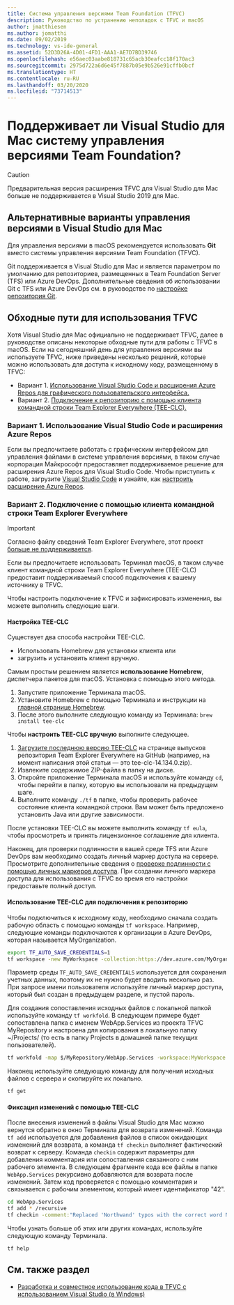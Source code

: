 ```yaml
---
title: Система управления версиями Team Foundation (TFVC)
description: Руководство по устранению неполадок с TFVC и macOS
author: jmatthiesen
ms.author: jomatthi
ms.date: 09/02/2019
ms.technology: vs-ide-general
ms.assetid: 52D3D26A-4D01-4FD1-AAA1-AE7D7BD39746
ms.openlocfilehash: e56aec03aabe818731c65acb30eafcc18f170ac3
ms.sourcegitcommit: 2975d722a6d6e45f7887b05e9b526e91cffb0bcf
ms.translationtype: HT
ms.contentlocale: ru-RU
ms.lasthandoff: 03/20/2020
ms.locfileid: "73714513"
---
```

# <a name="does-visual-studio-for-mac-support-team-foundation-version-control"></a>Поддерживает ли Visual Studio для Mac систему управления версиями Team Foundation?

> [!CAUTION]
> Предварительная версия расширения TFVC для Visual Studio для Mac больше не поддерживается в Visual Studio 2019 для Mac.


## <a name="alternative-version-control-options-in-visual-studio-for-mac"></a>Альтернативные варианты управления версиями в Visual Studio для Mac

Для управления версиями в macOS рекомендуется использовать **Git** вместо системы управления версиями Team Foundation (TFVC). 

Git поддерживается в Visual Studio для Mac и является параметром по умолчанию для репозиториев, размещенных в Team Foundation Server (TFS) или Azure DevOps. Дополнительные сведения об использовании Git с TFS или Azure DevOps см. в руководстве по [настройке репозитория Git](/visualstudio/mac/set-up-git-repository).

## <a name="unsupported-workarounds-for-tfvc"></a>Обходные пути для использования TFVC

Хотя Visual Studio для Mac официально не поддерживает TFVC, далее в руководстве описаны некоторые обходные пути для работы с TFVC в macOS. Если на сегодняшний день для управления версиями вы используете TFVC, ниже приведены несколько решений, которые можно использовать для доступа к исходному коду, размещенному в TFVC:

* Вариант 1. [ Использование Visual Studio Code и расширения Azure Repos для графического пользовательского интерфейса.](#use-visual-studio-code-and-the-azure-repos-extension)
* Вариант 2. [Подключение к репозиторию с помощью клиента командной строки Team Explorer Everywhere (TEE-CLC).](#connecting-using-the-team-explorer-everywhere-command-line-client)

### <a name="option-1--use-visual-studio-code-and-the-azure-repos-extension"></a>Вариант 1. <a id="use-visual-studio-code-and-the-azure-repos-extension"></a> Использование Visual Studio Code и расширения Azure Repos

Если вы предпочитаете работать с графическим интерфейсом для управления файлами в системе управления версиями, в таком случае корпорация Майкрософт предоставляет поддерживаемое решение для расширения Azure Repos для Visual Studio Code. Чтобы приступить к работе, загрузите [Visual Studio Code](https://code.visualstudio.com) и узнайте, как [настроить расширение Azure Repos](https://marketplace.visualstudio.com/items?itemName=ms-vsts.team).

### <a name="option-2--connecting-using-the-team-explorer-everywhere-command-line-client"></a>Вариант 2. <a id="connecting-using-the-team-explorer-everywhere-command-line-client"></a> Подключение с помощью клиента командной строки Team Explorer Everywhere

> [!IMPORTANT]
> Согласно файлу сведений Team Explorer Everywhere, этот проект [больше не поддерживается](https://github.com/microsoft/team-explorer-everywhere).

Если вы предпочитаете использовать Терминал macOS, в таком случае клиент командной строки Team Explorer Everywhere (TEE-CLC) предоставит поддерживаемый способ подключения к вашему источнику в TFVC.

Чтобы настроить подключение к TFVC и зафиксировать изменения, вы можете выполнить следующие шаги.

#### <a name="setting-up-the-tee-clc"></a>Настройка TEE-CLC

Существует два способа настройки TEE-CLC.

* Использовать Homebrew для установки клиента или
* загрузить и установить клиент вручную.

Самым простым решением является **использование Homebrew**, диспетчера пакетов для macOS. Установка с помощью этого метода.

1. Запустите приложение Терминала macOS.
1. Установите Homebrew с помощью Терминала и инструкции на [главной странице Homebrew](https://brew.sh/).
1. После этого выполните следующую команду из Терминала: `brew install tee-clc`

Чтобы **настроить TEE-CLC вручную** выполните следующее.

1. [Загрузите последнюю версию TEE-CLC](https://github.com/Microsoft/team-explorer-everywhere/releases) на странице выпусков репозитория Team Explorer Everywhere на GitHub (например, на момент написания этой статьи — это tee-clc-14.134.0.zip).
1. Извлеките содержимое ZIP-файла в папку на диске.
1. Откройте приложение Терминала macOS и используйте команду `cd`, чтобы перейти в папку, которую вы использовали на предыдущем шаге.
1. Выполните команду `./tf` в папке, чтобы проверить рабочее состояние клиента командной строки. Вам может быть предложено установить Java или другие зависимости.

После установки TEE-CLC вы можете выполнить команду `tf eula`, чтобы просмотреть и принять лицензионное соглашение для клиента.

Наконец, для проверки подлинности в вашей среде TFS или Azure DevOps вам необходимо создать личный маркер доступа на сервере. Просмотрите дополнительные сведения о [проверке подлинности с помощью личных маркеров доступа](/azure/devops/integrate/get-started/authentication/pats?view=azure-devops). При создании личного маркера доступа для использования с TFVC во время его настройки предоставьте полный доступ.

#### <a name="using-the-tee-clc-to-connect-to-your-repo"></a>Использование TEE-CLC для подключения к репозиторию

Чтобы подключиться к исходному коду, необходимо сначала создать рабочую область с помощью команды `tf workspace`. Например, следующие команды подключаются к организации в Azure DevOps, которая называется MyOrganization. 

```bash
export TF_AUTO_SAVE_CREDENTIALS=1
tf workspace -new MyWorkspace -collection:https://dev.azure.com/MyOrganization
```

Параметр среды `TF_AUTO_SAVE_CREDENTIALS` используется для сохранения учетных данных, поэтому их не нужно будет вводить несколько раз. При запросе имени пользователя используйте личный маркер доступа, который был создан в предыдущем разделе, и пустой пароль.

Для создания сопоставления исходных файлов с локальной папкой используйте команду `tf workfold`. В следующем примере будет сопоставлена ​​папка с именем WebApp.Services из проекта TFVC MyRepository и настроена для копирования в локальную папку ~/Projects/ (то есть в папку Projects в домашней папке текущих пользователей).

```bash
tf workfold -map $/MyRepository/WebApp.Services -workspace:MyWorkspace ~/Projects/
```

Наконец используйте следующую команду для получения исходных файлов с сервера и скопируйте их локально.

```bash
tf get
```

#### <a name="committing-changes-using-the-tee-clc"></a>Фиксация изменений с помощью TEE-CLC

После внесения изменений в файлы Visual Studio для Mac можно вернутся обратно в окно Терминала для возврата изменений. Команда `tf add` используется для добавления файлов в список ожидающих изменений для возврата, а команда `tf checkin` выполняет фактический возврат к серверу. Команда `checkin` содержит параметры для добавления комментария или сопоставления связанного с ним рабочего элемента. В следующем фрагменте кода все файлы в папке `WebApp.Services` рекурсивно добавляются для возврата после изменений. Затем код проверяется с помощью комментария и связывается с рабочим элементом, который имеет идентификатор "42".

```bash
cd WebApp.Services
tf add * /recursive
tf checkin -comment:"Replaced 'Northwand' typos with the correct word Northwind" -associate:42
```

Чтобы узнать больше об этих или других командах, используйте следующую команду Терминала.

`tf help`

## <a name="see-also"></a>См. также раздел

- [Разработка и совместное использование кода в TFVC с использованием Visual Studio (в Windows)](/azure/devops/repos/tfvc/share-your-code-in-tfvc-vs)